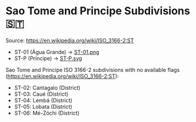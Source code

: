 # Sao Tome and Principe Subdivisions 🇸🇹

Source: https://en.wikipedia.org/wiki/ISO_3166-2:ST

* ST-01 (Água Grande) -> [ST-01.png](https://github.com/amckenna41/iso3166-flag-icons/blob/main/iso3166-2-icons/ST/ST-01.png)
* ST-P (Príncipe) -> [ST-P.svg](https://github.com/amckenna41/iso3166-flag-icons/blob/main/iso3166-2-icons/ST/ST-P.svg)

Sao Tome and Principe ISO 3166-2 subdivisions with no available flags (https://en.wikipedia.org/wiki/ISO_3166-2:ST):

* ST-02: Cantagalo (District)
* ST-03: Caué (District)
* ST-04: Lembá (District)
* ST-05: Lobata (District)
* ST-06: Mé-Zóchi (District)